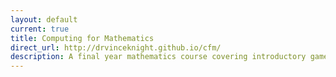 ```yaml
---
layout: default
current: true
title: Computing for Mathematics
direct_url: http://drvinceknight.github.io/cfm/
description: A final year mathematics course covering introductory game theory
---
```

